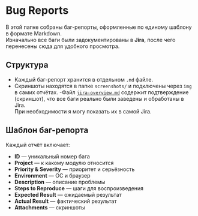 # Bug Reports

В этой папке собраны баг-репорты, оформленные по единому шаблону в формате Markdown.  
Изначально все баги были задокументированы в **Jira**, после чего перенесены сюда для удобного просмотра.

## Структура
- Каждый баг-репорт хранится в отдельном `.md` файле.
- Скриншоты находятся в папке `screenshots/` и подключены через `img` в самих отчётах.
-Файл [`jira-overview.md`](jira-overview.md) содержит подтверждение (скриншот), что все баги реально были заведены и обработаны в Jira.  
При необходимости я могу показать их в самой Jira.

## Шаблон баг-репорта
Каждый отчёт включает:
- **ID** — уникальный номер бага
- **Project** — к какому модулю относится
- **Priority & Severity** — приоритет и серьёзность
- **Environment** — ОС и браузер
- **Description** — описание проблемы
- **Steps to Reproduce** — шаги для воспроизведения
- **Expected Result** — ожидаемый результат
- **Actual Result** — фактический результат
- **Attachments** — скриншоты